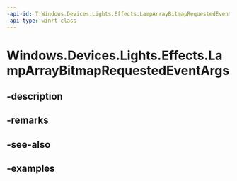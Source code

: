 ```yaml
---
-api-id: T:Windows.Devices.Lights.Effects.LampArrayBitmapRequestedEventArgs
-api-type: winrt class
---
```


<!-- Class syntax.
public class LampArrayBitmapRequestedEventArgs 
-->

# Windows.Devices.Lights.Effects.LampArrayBitmapRequestedEventArgs

## -description

## -remarks

## -see-also

## -examples

